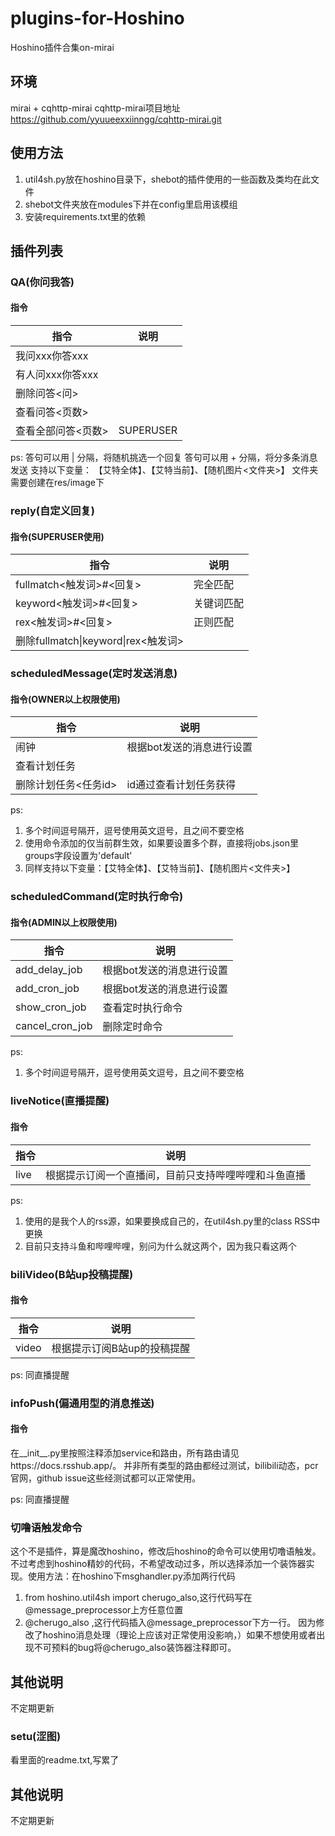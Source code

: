 # plugins-for-Hoshino
Hoshino插件合集on-mirai
## 环境
mirai + cqhttp-mirai
cqhttp-mirai项目地址
https://github.com/yyuueexxiinngg/cqhttp-mirai.git
## 使用方法
1. util4sh.py放在hoshino目录下，shebot的插件使用的一些函数及类均在此文件
2. shebot文件夹放在modules下并在config里启用该模组
3. 安装requirements.txt里的依赖
## 插件列表
### QA(你问我答)
#### 指令
|指令|说明|
|-----|-----|
|我问xxx你答xxx||
|有人问xxx你答xxx||
|删除问答<问>||
|查看问答<页数>||
|查看全部问答<页数>|SUPERUSER|

ps:
答句可以用 | 分隔，将随机挑选一个回复
答句可以用 + 分隔，将分多条消息发送
支持以下变量：
【艾特全体】、【艾特当前】、【随机图片<文件夹>】
文件夹需要创建在res/image下
### reply(自定义回复)
#### 指令(SUPERUSER使用)
|指令|说明|
|-----|-----|
|fullmatch<触发词>#<回复>|完全匹配|
|keyword<触发词>#<回复>|关键词匹配|
|rex<触发词>#<回复>|正则匹配|
|删除fullmatch\|keyword\|rex<触发词>||

### scheduledMessage(定时发送消息)
#### 指令(OWNER以上权限使用)
|指令|说明|
|-----|-----|
|闹钟|根据bot发送的消息进行设置|
|查看计划任务||
|删除计划任务<任务id>|id通过查看计划任务获得|

ps:
1. 多个时间逗号隔开，逗号使用英文逗号，且之间不要空格
2. 使用命令添加的仅当前群生效，如果要设置多个群，直接将jobs.json里groups字段设置为'default'
3. 同样支持以下变量：【艾特全体】、【艾特当前】、【随机图片<文件夹>】

### scheduledCommand(定时执行命令)
#### 指令(ADMIN以上权限使用)
|指令|说明|
|-----|-----|
|add_delay_job|根据bot发送的消息进行设置|
|add_cron_job|根据bot发送的消息进行设置|
|show_cron_job|查看定时执行命令|
|cancel_cron_job|删除定时命令|

ps:
1. 多个时间逗号隔开，逗号使用英文逗号，且之间不要空格

### liveNotice(直播提醒)
#### 指令
| 指令                 | 说明                                                     |
| ---------------------- | -------------------------------------------------------- |
| live        | 根据提示订阅一个直播间，目前只支持哔哩哔哩和斗鱼直播 |

ps:
1. 使用的是我个人的rss源，如果要换成自己的，在util4sh.py里的class RSS中更换
2. 目前只支持斗鱼和哔哩哔哩，别问为什么就这两个，因为我只看这两个

### biliVideo(B站up投稿提醒)
#### 指令
| 指令                 | 说明                                                     |
| ---------------------- | -------------------------------------------------------- |
| video        | 根据提示订阅B站up的投稿提醒 | |

ps:
同直播提醒

### infoPush(偏通用型的消息推送)
#### 指令
在__init__.py里按照注释添加service和路由，所有路由请见https://docs.rsshub.app/。 并非所有类型的路由都经过测试，bilibili动态，pcr官网，github issue这些经测试都可以正常使用。

ps:
同直播提醒

### 切噜语触发命令
这个不是插件，算是魔改hoshino，修改后hoshino的命令可以使用切噜语触发。不过考虑到hoshino精妙的代码，不希望改动过多，所以选择添加一个装饰器实现。使用方法：在hoshino下msghandler.py添加两行代码
1. from hoshino.util4sh import cherugo_also,这行代码写在@message_preprocessor上方任意位置
2. @cherugo_also ,这行代码插入@message_preprocessor下方一行。
因为修改了hoshino消息处理（理论上应该对正常使用没影响，）如果不想使用或者出现不可预料的bug将@cherugo_also装饰器注释即可。
## 其他说明
不定期更新

### setu(涩图)
看里面的readme.txt,写累了
## 其他说明
不定期更新
